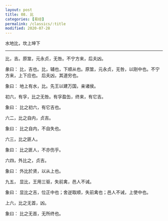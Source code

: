 ```yaml
---
layout: post
title: 08. 比
categories: [易经]
permalink: /classics/:title
modified: 2020-07-28
---
```


水地比，坎上坤下

---

比，吉。原筮，元永贞，无咎。不宁方来，后夫凶。

彖曰： 比，吉也。比，辅也，下顺从也。原筮，元永贞，无咎，以刚中也。不宁方来，上下应也。
后夫凶，其道穷也。

象曰： 地上有水，比。先王以建万国，亲诸侯。

初六，有孚，比之无咎。有孚盈缶，终来，有它吉。

象曰： 比之初六，有它吉也。

六二，比之自内，贞吉。

象曰： 比之自内，不自失也。

六三，比之匪人。

象曰： 比之匪人，不亦伤乎。

六四，外比之，贞吉。

象曰： 外比於贤，以从上也。

九五， 显比，王用三驱，失前禽，邑人不诫。

象曰： 显比之吉，位正中也；舍逆取顺，失前禽也；邑人不诫，上使中也。

上六，比之无首，凶。

象曰： 比之无首，无所终也。